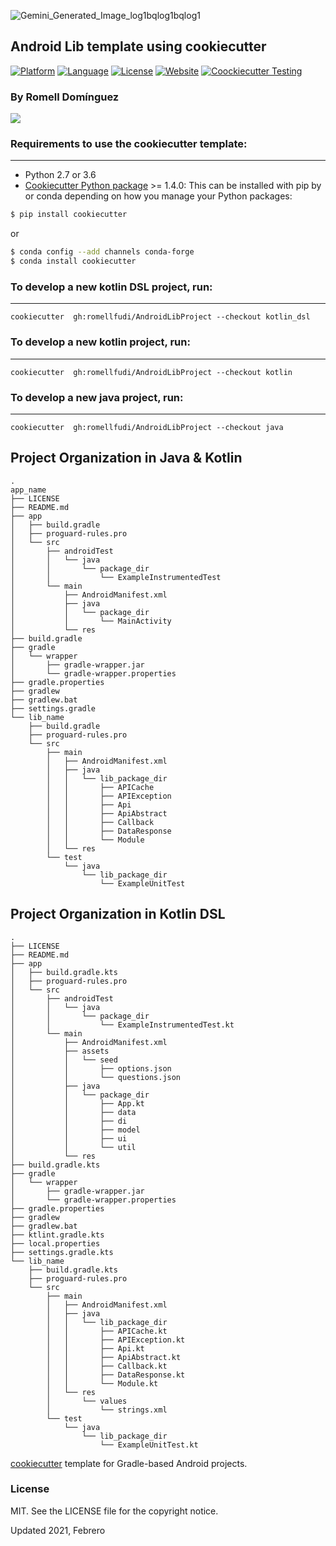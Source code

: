 ![Gemini_Generated_Image_log1bqlog1bqlog1](https://github.com/user-attachments/assets/473558fb-a5f3-40cf-bd4c-4b6065de3151)


## Android Lib template using cookiecutter

[![Platform](https://img.shields.io/badge/platform-android-brightgreen.svg)](https://developer.android.com/index.html)
[![Language](https://img.shields.io/badge/language-ES-blue.svg)](./README.es)
[![License](https://img.shields.io/badge/license-MIT-blue.svg)](https://github.com/romellfudi/AndroidLibProject/blob/master/LICENSE)
[![Website](https://img.shields.io/website?up_message=online&url=https%3A%2F%2Fwww.romellfudi.com%2FAndroidLibProject%2F)](https://bit.ly/android_lib)
[![Coockiecutter Testing](https://github.com/romellfudi/AndroidLibProject/actions/workflows/environment.yml/badge.svg)](https://github.com/romellfudi/AndroidLibProject/actions/workflows/environment.yml)

### By Romell Domínguez
[![](https://raw.githubusercontent.com/romellfudi/assets/master/favicon.ico)](https://www.romellfudi.com/)

### Requirements to use the cookiecutter template:
-----------
 - Python 2.7 or 3.6
 - [Cookiecutter Python package](http://cookiecutter.readthedocs.org/en/latest/installation.html) >= 1.4.0: This can be installed with pip by or conda depending on how you manage your Python packages:

``` bash
$ pip install cookiecutter
```

or

``` bash
$ conda config --add channels conda-forge
$ conda install cookiecutter
```
### To develop a new kotlin DSL project, run:
------------
    cookiecutter  gh:romellfudi/AndroidLibProject --checkout kotlin_dsl


### To develop a new kotlin project, run:
------------
    cookiecutter  gh:romellfudi/AndroidLibProject --checkout kotlin


### To develop a new java project, run:
------------
    cookiecutter  gh:romellfudi/AndroidLibProject --checkout java

## Project Organization in Java & Kotlin

```
.
app_name
├── LICENSE
├── README.md
├── app
│   ├── build.gradle
│   ├── proguard-rules.pro
│   └── src
│       ├── androidTest
│       │   └── java
│       │       └── package_dir
│       │           └── ExampleInstrumentedTest
│       └── main
│           ├── AndroidManifest.xml
│           ├── java
│           │   └── package_dir
│           │       └── MainActivity
│           └── res
├── build.gradle
├── gradle
│   └── wrapper
│       ├── gradle-wrapper.jar
│       └── gradle-wrapper.properties
├── gradle.properties
├── gradlew
├── gradlew.bat
├── settings.gradle
└── lib_name
    ├── build.gradle
    ├── proguard-rules.pro
    └── src
        ├── main
        │   ├── AndroidManifest.xml
        │   ├── java
        │   │   └── lib_package_dir
        │   │       ├── APICache
        │   │       ├── APIException
        │   │       ├── Api
        │   │       ├── ApiAbstract
        │   │       ├── Callback
        │   │       ├── DataResponse
        │   │       └── Module
        │   └── res
        └── test
            └── java
                └── lib_package_dir
                    └── ExampleUnitTest
```

## Project Organization in Kotlin DSL

```
.
├── LICENSE
├── README.md
├── app
│   ├── build.gradle.kts
│   ├── proguard-rules.pro
│   └── src
│       ├── androidTest
│       │   └── java
│       │       └── package_dir
│       │           └── ExampleInstrumentedTest.kt
│       └── main
│           ├── AndroidManifest.xml
│           ├── assets
│           │   └── seed
│           │       ├── options.json
│           │       └── questions.json
│           ├── java
│           │   └── package_dir
│           │       ├── App.kt
│           │       ├── data
│           │       ├── di
│           │       ├── model
│           │       ├── ui
│           │       └── util
│           └── res
├── build.gradle.kts
├── gradle
│   └── wrapper
│       ├── gradle-wrapper.jar
│       └── gradle-wrapper.properties
├── gradle.properties
├── gradlew
├── gradlew.bat
├── ktlint.gradle.kts
├── local.properties
├── settings.gradle.kts
└── lib_name
    ├── build.gradle.kts
    ├── proguard-rules.pro
    └── src
        ├── main
        │   ├── AndroidManifest.xml
        │   ├── java
        │   │   └── lib_package_dir
        │   │       ├── APICache.kt
        │   │       ├── APIException.kt
        │   │       ├── Api.kt
        │   │       ├── ApiAbstract.kt
        │   │       ├── Callback.kt
        │   │       ├── DataResponse.kt
        │   │       └── Module.kt
        │   └── res
        │       └── values
        │           └── strings.xml
        └── test
            └── java
                └── lib_package_dir
                    └── ExampleUnitTest.kt
```

[cookiecutter](https://github.com/audreyr/cookiecutter) template for Gradle-based Android projects.

### License
MIT. See the LICENSE file for the copyright notice.

Updated
2021, Febrero
